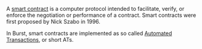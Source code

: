 A [smart contract](https://en.wikipedia.org/wiki/Smart_contract) is a computer protocol intended to facilitate, verify, or enforce the negotiation or performance of a contract. Smart contracts were first proposed by Nick Szabo in 1996.

In Burst, smart contracts are implemented as so called [Automated Transactions](automated-transaction.md), or short ATs.
